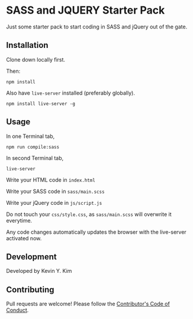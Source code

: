 # SASS and JQUERY Starter Pack

Just some starter pack to start coding in SASS and jQuery out of the gate.

## Installation

Clone down locally first.  

Then:

`npm install`

Also have `live-server` installed (preferably globally).

`npm install live-server -g`

## Usage

In one Terminal tab,

`npm run compile:sass`

In second Terminal tab,

`live-server`

Write your HTML code in `index.html`

Write your SASS code in `sass/main.scss`

Write your jQuery code in `js/script.js`

Do not touch your `css/style.css`, as `sass/main.scss` will overwrite it everytime.

Any code changes automatically updates the browser with the live-server activated now.

## Development

Developed by Kevin Y. Kim

## Contributing

Pull requests are welcome! Please follow the [Contributor's Code of Conduct](https://www.contributor-covenant.org/).
